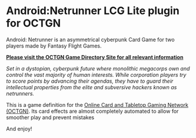﻿Android:Netrunner LCG Lite plugin for OCTGN
=========================
Android: Netrunner is an asymmetrical cyberpunk Card Game for two players made by Fantasy Flight Games. 

**[Please visit the OCTGN Game Directory Site for all relevant information](http://octgn.gamersjudgement.com/wordpress/anr/)**

*Set in a dystopian, cyberpunk future where monolithic megacorps own and control the vast majority of human interests. While corporation players try to score points by advancing their agendas, they have to guard their intellectual properties from the elite and subversive hackers known as netrunners.*

This is a game definition for the [Online Card and Tabletop Gaming Network (OCTGN)](http://octgn.net). Its card effects are almost completely automated to allow for smoother play and prevent mistakes


And enjoy!
